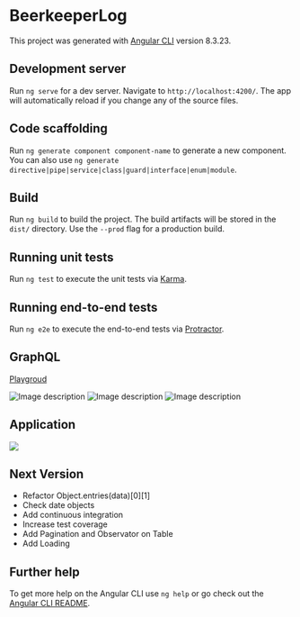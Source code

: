 # BeerkeeperLog

This project was generated with [Angular CLI](https://github.com/angular/angular-cli) version 8.3.23.

## Development server

Run `ng serve` for a dev server. Navigate to `http://localhost:4200/`. The app will automatically reload if you change any of the source files.

## Code scaffolding

Run `ng generate component component-name` to generate a new component. You can also use `ng generate directive|pipe|service|class|guard|interface|enum|module`.

## Build

Run `ng build` to build the project. The build artifacts will be stored in the `dist/` directory. Use the `--prod` flag for a production build.

## Running unit tests

Run `ng test` to execute the unit tests via [Karma](https://karma-runner.github.io).

## Running end-to-end tests

Run `ng e2e` to execute the end-to-end tests via [Protractor](http://www.protractortest.org/).

## GraphQL

[Playgroud](https://o5x5jzoo7z.sse.codesandbox.io/graphql)

![Image description](https://i.ibb.co/3RFQQpV/Captura-de-Tela-2020-02-06-a-s-11-03-36-AM.png)
![Image description](https://i.ibb.co/xYGmBDh/Captura-de-Tela-2020-02-06-a-s-11-03-45-AM.png)
![Image description](https://i.ibb.co/FHQgmSh/Captura-de-Tela-2020-02-06-a-s-11-03-53-AM.png)

## Application

![](http://g.recordit.co/fFblw7B8wT.gif)


## Next Version

* Refactor Object.entries(data)[0][1]
* Check date objects
* Add continuous integration
* Increase test coverage
* Add Pagination and Observator on Table
* Add Loading

## Further help

To get more help on the Angular CLI use `ng help` or go check out the [Angular CLI README](https://github.com/angular/angular-cli/blob/master/README.md).
